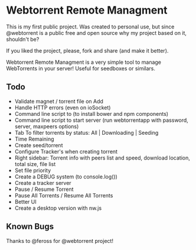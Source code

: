 # Webtorrent Remote Managment

This is my first public project.
Was created to personal use, but since @webtorrent is a public free and open source why my project based on it, shouldn't be?

If you liked the project, please, fork and share (and make it better).


Webtorrent Remote Managment is a very simple tool to manage WebTorrents in your server!
Useful for seedboxes or similars.

Todo
-------------
* Validate magnet / torrent file on Add
* Handle HTTP errors (even on ioSocket)
* Command line script to (to install bower and npm components)
* Command line script to start server (run webtorrentapp with password, server, maxpeers options)
* Tab To filter torrents by status: All | Downloading | Seeding
* Time Remaining
* Create seed/torrent
* Configure Tracker's when creating torrent
* Right sidebar: Torrent info with peers list and speed, download location, total size, file list
* Set file priority
* Create a DEBUG system (to console.log())
* Create a tracker server
* Pause / Resume Torrent
* Pause All Torrents / Resume All Torrents
* Better UI
* Create a desktop version with nw.js


Known Bugs
-------------

Thanks to @feross for @webtorrent project!